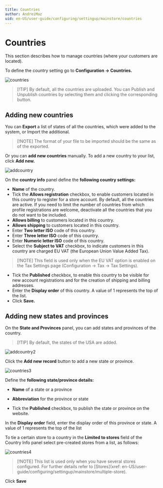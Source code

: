 ```yaml
---
title: Countries
author: AndreiMaz
uid: en-US/user-guide/configuring/settingup/mainstore/countries
---
```


# Countries

This section describes how to manage countries (where your customers are located).

To define the country setting go to **Configuration → Countries.**

![countries](_static/countries/countries1_1.png)

> [!TIP] By default, all the countries are uploaded. You can Publish and Unpublish countries by selecting them and clicking the corresponding button.

## Adding new countries

You can **Export** a list of states of all the countries, which were added to the system, or Import the additional.

> [!NOTE] The format of your file to be imported should be the same as of the exported.

Or you can **add new countries** manually. To add a new country to your list, click **Add new.**

![addcountry](_static/countries/addcountry.png)

On the **country info** panel define the **following country settings:**

* **Name** of the country.
* Tick the **Allows registration** checkbox, to enable customers located in this country to register for a store account. By default, all the countries are active. If you need to limit the number of countries from which profile registrations are welcome, deactivate all the countries that you do not want to be included.
* **Allows billing** to customers located in this country.
* **Allows shipping** to customers located in this country.
* Enter **Two letter ISO** code of this country.
* Enter **Three letter ISO** code of this country.
* Enter **Numeric letter ISO** code of this country.
* Select the **Subject to VAT** checkbox, to indicate customers in this country are charged EU VAT (the European Union Value Added Tax).

> [!NOTE] This field is used only when the EU VAT option is enabled on the Tax Settings page (Configuration → Tax → Tax Settings).

* Tick the **Published** checkbox, to enable this country to be visible for new account registrations and for the creation of shipping and billing addresses.
* Enter the **Display order** of this country. A value of 1 represents the top of the list.
* Click **Save.**

## Adding new states and provinces

On the **State and Provinces** panel, you can add states and provinces of the country.

> [!TIP] By default, the states of the USA are added.

![addcountry2](_static/countries/addcountry2.png)

Click the **Add new record** button to add a new state or province.

![countries3](_static/countries/countries3.png)

Define the **following state/province details:**

* **Name** of a state or a province

* **Abbreviation** for the province or state

* Tick the **Published** checkbox, to publish the state or province on the website.

In the **Display order** field, enter the display order of this province or state. A value of 1 represents the top of the list

To tie a certain store to a country in the **Limited to stores** field of the Country Info panel select pre-created stores from a list, as follows:

![countries4](_static/countries/countries4.png)

> [!NOTE] This list is used only when you have several stores configured. For further details refer to [Stores](xref: en-US/user-guide/configuring/settingup/mainstore/multiple-store).

Click **Save**